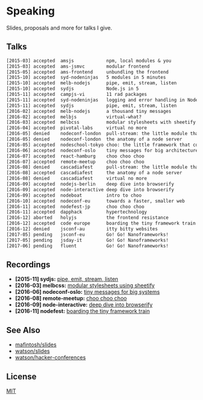 # Speaking
Slides, proposals and more for talks I give.

## Talks
```txt
[2015-03] accepted  amsjs            npm, local modules & you
[2015-03] accepted  ams-jsmvc        modular frontend
[2015-05] accepted  ams-frontend     unbundling the frontend
[2015-10] accepted  syd-nodeninjas   5 modules in 5 minutes
[2015-10] accepted  melb-nodejs      pipe, emit, stream, listen
[2015-10] accepted  sydjs            Node.js in 5
[2015-11] accepted  campjs-vi        11 rad packages
[2015-11] accepted  syd-nodeninjas   logging and error handling in Node.js
[2015-11] accepted  sydjs            pipe, emit, stream, listen
[2016-02] accepted  melb-nodejs      a thousand tiny messages
[2016-02] accepted  melbjs           virtual-what?
[2016-03] accepted  melbcss          modular stylesheets with sheetify
[2016-04] accepted  pivotal-labs     virtual no more
[2016-05] denied    nodeconf-london  pull-stream: the little module that could
[2016-05] denied    nodeconf-london  the anatomy of a node server
[2016-05] accepted  nodeschool-tokyo choo: the little framework that could
[2016-06] accepted  nodeconf-oslo    tiny messages for big architectures
[2016-07] accepted  react-hamburg    choo choo choo
[2016-07] accepted  remote-meetup    choo choo choo
[2016-08] denied    cascadiafest     pull-stream: the little module that could
[2016-08] accepted  cascadiafest     the anatomy of a node server
[2016-08] denied    cascadiafest     virtual no more
[2016-09] accepted  nodejs-berlin    deep dive into browserify
[2016-09] accepted  node-interactive deep dive into browserify
[2016-09] accepted  nodeboat         intro to choo
[2016-10] accepted  nodeconf-eu      towards a faster, smaller web
[2016-11] accepted  nodefest-jp      choo choo choo
[2016-11] accepted  dapphack         hypertechnology
[2016-12] aborted   holyjs           the frontend resistance
[2016-12] accepted  code europe      boarding the tiny framework train
[2016-12] denied    jsconf-au        itty bitty websites
[2017-05] pending   jsconf-eu        Go! Go! Nanoframeworks!
[2017-05] pending   jsday-it         Go! Go! Nanoframeworks!
[2017-06] pending   fluent           Go! Go! Nanoframeworks!
```

## Recordings
- __\[2015-11\] sydjs:__ [pipe, emit, stream, listen](https://www.youtube.com/watch?v=QWtG_A0nihQ)
- __\[2016-03\] melbcss:__ [modular stylesheets using sheetify](https://www.youtube.com/watch?v=LKie2UgUJgU)
- __\[2016-06\] nodeconf-oslo:__ [tiny messages for big systems](https://opbeat.com/events/nodeconf-oslo-2016/#tiny-messages-for-big-architectures)
- __\[2016-08\] remote-meetup:__ [choo choo choo](https://www.bigmarker.com/remote-meetup/Javascript-Remote-Meetup-Cycle-and-Choo)
- __\[2016-09\] node-interactive:__ [deep dive into browserify](https://www.youtube.com/watch?v=-LCLeV7swkA)
- __\[2016-11\] nodefest:__ [boarding the tiny framework train](https://www.youtube.com/watch?v=q0K9eMP5fwU)

## See Also
- [mafintosh/slides](https://github.com/mafintosh/slides)
- [watson/slides](https://github.com/watson/talks)
- [watson/hacker-conferences](https://github.com/watson/hacker-conferences)

## License
[MIT](https://tldrlegal.com/license/mit-license)
